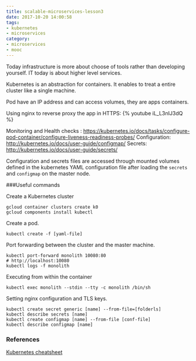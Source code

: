 ```yaml
---
title: scalable-microservices-lesson3
date: 2017-10-20 14:00:58
tags:
- kubernetes
- microservices
category:
- microservices
- mooc
---
```


Today infrastructure is more about choose of tools rather than developing yourself. IT today is about higher level services.

Kubernetes is an abstraction for containers. It enables to treat a entire cluster like a single machine.

Pod have an IP address and can access volumes, they are apps containers.

Using nginx to reverse proxy the app in HTTPS:
{% youtube iL_L3nIJ3dQ %}

Monitoring and Health checks : https://kubernetes.io/docs/tasks/configure-pod-container/configure-liveness-readiness-probes/
Configuration: http://kubernetes.io/docs/user-guide/configmap/
Secrets: http://kubernetes.io/docs/user-guide/secrets/

Configuration and secrets files are accessed through mounted volumes defined in the kubernetes YAML configuration file after loading the `secrets` and `configmap` on the master node.

###Useful commands

Create a Kubernetes cluster

```
gcloud container clusters create k0
gcloud components install kubectl
```

Create a pod.

```
kubectl create -f [yaml-file]
```

Port forwarding between the cluster and the master machine.

```
kubectl port-forward monolith 10080:80
# http://localhost:10080
kubectl logs -f monolith
```

Executing from within the container
```
kubectl exec monolith --stdin --tty -c monolith /bin/sh
```

Setting nginx configuration and TLS keys.
```
kubectl create secret generic [name] --from-file=[folderls]
kubectl describe secrets [name]
kubectl create configmap [name] --from-file [conf-file]
kubectl describe configmap [name]

```

### References

[Kubernetes cheatsheet](http://kubernetes.io/docs/user-guide/kubectl-cheatsheet/)

